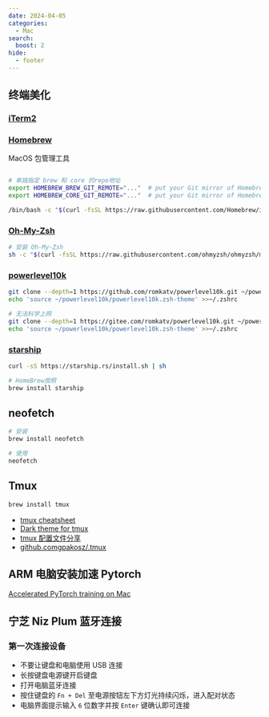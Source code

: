 ```yaml
---
date: 2024-04-05
categories:
  - Mac
search:
  boost: 2
hide:
  - footer
---
```


## 终端美化

### [iTerm2](https://iterm2.com/)

### [Homebrew](https://brew.sh/)

MacOS 包管理工具

```bash

# 单独指定 brew 和 core 的repo地址
export HOMEBREW_BREW_GIT_REMOTE="..."  # put your Git mirror of Homebrew/brew here
export HOMEBREW_CORE_GIT_REMOTE="..."  # put your Git mirror of Homebrew/homebrew-core here

/bin/bash -c "$(curl -fsSL https://raw.githubusercontent.com/Homebrew/install/HEAD/install.sh)"
```

### [Oh-My-Zsh](https://ohmyz.sh/)

```bash
# 安装 Oh-My-Zsh
sh -c "$(curl -fsSL https://raw.githubusercontent.com/ohmyzsh/ohmyzsh/master/tools/install.sh)"
```

### [powerlevel10k](https://github.com/romkatv/powerlevel10k)

```bash
git clone --depth=1 https://github.com/romkatv/powerlevel10k.git ~/powerlevel10k
echo 'source ~/powerlevel10k/powerlevel10k.zsh-theme' >>~/.zshrc

# 无法科学上网
git clone --depth=1 https://gitee.com/romkatv/powerlevel10k.git ~/powerlevel10k
echo 'source ~/powerlevel10k/powerlevel10k.zsh-theme' >>~/.zshrc
```

### [starship](https://github.com/starship/starship)

```bash
curl -sS https://starship.rs/install.sh | sh

# HomeBrew按照
brew install starship
```

## neofetch

```bash
# 安装
brew install neofetch

# 使用
neofetch
```

## Tmux

```bash
brew install tmux
```

- [tmux cheatsheet](https://tmuxcheatsheet.com/)
- [Dark theme for tmux](https://draculatheme.com/tmux)
- [tmux 配置文件分享](https://www.amjun.com/2382.html)
- [github.comgpakosz/.tmux ](https://github.com/gpakosz/.tmux/blob/master/.tmux.conf)

## ARM 电脑安装加速 Pytorch

[Accelerated PyTorch training on Mac](https://developer.apple.com/metal/pytorch/)

## 宁芝 Niz Plum 蓝牙连接

### 第一次连接设备

- 不要让键盘和电脑使用 USB 连接
- 长按键盘电源键开启键盘
- 打开电脑蓝牙连接
- 按住键盘的 `Fn + Del` 至电源按钮左下方灯光持续闪烁，进入配对状态
- 电脑界面提示输入 `6` 位数字并按 `Enter` 键确认即可连接
